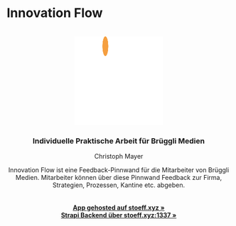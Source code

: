 # Innovation Flow


<!-- PROJECT LOGO -->
<br />
<div align="center">
  <a href="https://github.com/github_username/repo_name">
    <img src="frontend/src/img/logo_brueggli.svg" alt="Logo" width="200" height="200">
  </a>

<h3 align="center">Individuelle Praktische Arbeit für Brüggli Medien</h3>
  <p>Christoph Mayer</p>

  <p align="center">
    Innovation Flow ist eine Feedback-Pinnwand für die Mitarbeiter von Brüggli Medien. Mitarbeiter
können über diese Pinnwand Feedback zur Firma, Strategien, Prozessen, Kantine etc. abgeben.
    <br />
    <br />
    <br />
    <a href="http://stoeff.xyz"><strong>App gehosted auf stoeff.xyz »</strong></a><br>
    <a href="http://stoeff.xyz:1337"><strong>Strapi Backend über stoeff.xyz:1337 »</strong></a>
  </p>
</div>
